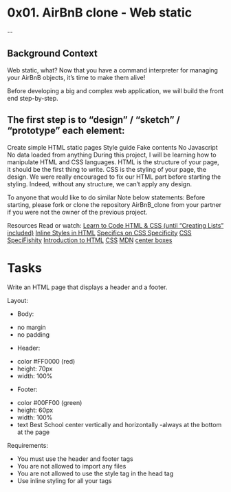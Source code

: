 # 0x01. AirBnB clone - Web static
--
## Background Context
Web static, what?
Now that you have a command interpreter for managing your AirBnB objects, it’s time to make them alive!

Before developing a big and complex web application, we will build the front end step-by-step.

The first step is to “design” / “sketch” / “prototype” each element:
--
Create simple HTML static pages
Style guide
Fake contents
No Javascript
No data loaded from anything
During this project, I will be learning how to manipulate HTML and CSS languages. HTML is the structure of your page, it should be the first thing to write. CSS is the styling of your page, the design. We were really encouraged to fix our HTML part before starting the styling. Indeed, without any structure, we can’t apply any design.

To anyone that would like to do similar Note below statements:
Before starting, please fork or clone the repository AirBnB_clone from your partner if you were not the owner of the previous project.

Resources
Read or watch:
[Learn to Code HTML & CSS (until “Creating Lists” included)](https://intranet.alxswe.com/rltoken/T9KyiA6_Tm3Ny6oTn08S-A)
[Inline Styles in HTML](https://intranet.alxswe.com/rltoken/7NdYbImFNofpB_FXXn3otg)
[Specifics on CSS Specificity](https://intranet.alxswe.com/rltoken/z_OTPFCjmhXJJi7KJqBCbQ)
[CSS SpeciFishity](https://intranet.alxswe.com/rltoken/orI812cozq-yd2769VdM_w)
[Introduction to HTML](https://intranet.alxswe.com/rltoken/okP4V3RxFXHkEcQo19AnuQ)
[CSS](https://intranet.alxswe.com/rltoken/Ir8Ka59FO6Z_vJQ-gkSG_w)
[MDN](https://intranet.alxswe.com/rltoken/BpSXtcWOGH0UT4XLCoQyJg)
[center boxes](https://intranet.alxswe.com/rltoken/Tlje4XYwyZbUfHkQWGi1WQ)

# Tasks
Write an HTML page that displays a header and a footer.

Layout:

* Body:
 - no margin
 - no padding
* Header:
 - color #FF0000 (red)
 - height: 70px
 - width: 100%
* Footer:
 - color #00FF00 (green)
 - height: 60px
 - width: 100%
 - text Best School center vertically and horizontally
 -always at the bottom at the page

Requirements:

* You must use the header and footer tags
* You are not allowed to import any files
* You are not allowed to use the style tag in the head tag
* Use inline styling for all your tags


